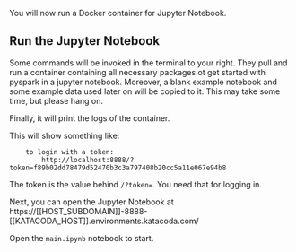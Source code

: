 You will now run a Docker container for Jupyter Notebook.

## Run the Jupyter Notebook 
Some commands will be invoked in the terminal to your right. They pull and run a container containing all necessary packages ot get started with pyspark in a jupyter notebook. 
Moreover, a blank example notebook and some example data used later on will be copied to it. This may take some time, but please hang on. 

Finally, it will print the logs of the container.

This will show something like:
```
    to login with a token:
        http://localhost:8888/?token=f89b02dd78479d52470b3c3a797408b20cc5a11e067e94b8
```

The token is the value behind `/?token=`. You need that for logging in.

Next, you can open the Jupyter Notebook at 
 https://[[HOST_SUBDOMAIN]]-8888-[[KATACODA_HOST]].environments.katacoda.com/

Open the `main.ipynb` notebook to start. 